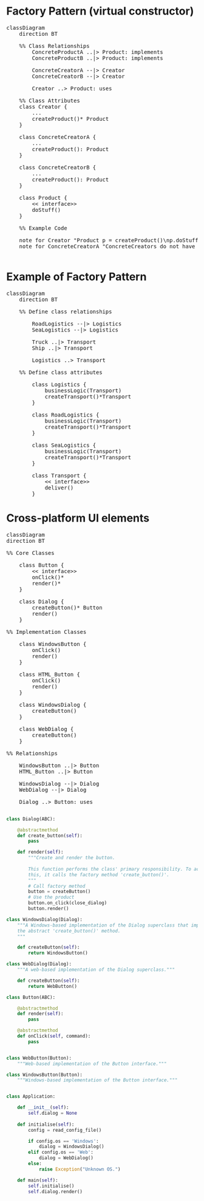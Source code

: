 # Factory Pattern (virtual constructor)
<pre class='mermaid'>
classDiagram
    direction BT

    %% Class Relationships
        ConcreteProductA ..|> Product: implements
        ConcreteProductB ..|> Product: implements

        ConcreteCreatorA --|> Creator
        ConcreteCreatorB --|> Creator

        Creator ..> Product: uses

    %% Class Attributes
    class Creator {
        ...
        createProduct()* Product
    }

    class ConcreteCreatorA {
        ...
        createProduct(): Product
    }

    class ConcreteCreatorB {
        ...
        createProduct(): Product
    }

    class Product {
        << interface>>
        doStuff()
    }

    %% Example Code

    note for Creator "Product p = createProduct()\np.doStuff()"
    note for ConcreteCreatorA "ConcreteCreators do not have to create. can return existing"

</pre>


# Example of Factory Pattern
<pre class='mermaid'>
classDiagram
    direction BT

    %% Define class relationships

        RoadLogistics --|> Logistics
        SeaLogistics --|> Logistics

        Truck ..|> Transport
        Ship ..|> Transport

        Logistics ..> Transport
        
    %% Define class attributes 

        class Logistics {
            businessLogic(Transport) 
            createTransport()*Transport
        }

        class RoadLogistics {
            businessLogic(Transport) 
            createTransport()*Transport
        }

        class SeaLogistics {
            businessLogic(Transport) 
            createTransport()*Transport
        }
          
        class Transport {
            << interface>>
            deliver()
        }
</pre>

# Cross-platform UI elements
<pre class='mermaid'>
classDiagram
direction BT

%% Core Classes

    class Button { 
        << interface>>
        onClick()*
        render()*
    }

    class Dialog { 
        createButton()* Button
        render()
    }

%% Implementation Classes

    class WindowsButton {
        onClick()
        render()
    }

    class HTML_Button {
        onClick()
        render()
    }

    class WindowsDialog {
        createButton()
    }

    class WebDialog {
        createButton()
    }

%% Relationships

    WindowsButton ..|> Button
    HTML_Button ..|> Button

    WindowsDialog --|> Dialog
    WebDialog --|> Dialog

    Dialog ..> Button: uses

</pre>

``` python
class Dialog(ABC):

    @abstractmethod
    def create_button(self):
        pass

    def render(self):
        """Create and render the button.
        
        This function performs the class' primary responsibility. To achieve 
        this, it calls the factory method 'create_button()'.
        """
        # Call factory method
        button = createButton()
        # Use the product
        button.on_click(close_dialog)
        button.render()

class WindowsDialog(Dialog):
    """A Windows-based implementation of the Dialog superclass that implements 
    the abstract 'create_button()' method.
    """

    def createButton(self):
        return WindowsButton()

class WebDialog(Dialog):
    """A web-based implementation of the Dialog superclass."""

    def createButton(self):
        return WebButton()

class Button(ABC):

    @abstractmethod
    def render(self):
        pass

    @abstractmethod
    def onClick(self, command):
        pass


class WebButton(Button):
    """Web-based implementation of the Button interface."""

class WindowsButton(Button):
    """Windows-based implementation of the Button interface."""


class Application:

    def __init__(self):
        self.dialog = None
        
    def initialise(self):
        config = read_config_file()

        if config.os == 'Windows':
            dialog = WindowsDialog()
        elif config.os == 'Web':
            dialog = WebDialog()
        else:
            raise Exception("Unknown OS.")

    def main(self):
        self.initialise()
        self.dialog.render()

```